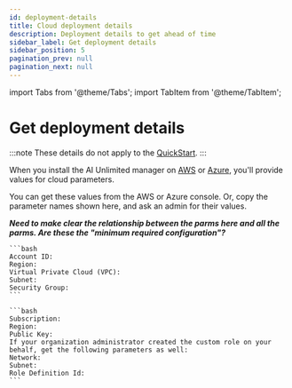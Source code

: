 ```yaml
---
id: deployment-details
title: Cloud deployment details
description: Deployment details to get ahead of time
sidebar_label: Get deployment details
sidebar_position: 5
pagination_prev: null
pagination_next: null
---
```


import Tabs from '@theme/Tabs';
import TabItem from '@theme/TabItem';


# Get deployment details

:::note
These details do not apply to the [QuickStart](/docs/advanced/quickstart).
:::

When you install the AI Unlimited manager on [AWS](/docs/install-ai-unlimited/prod-aws-console-deploy-ai-unlimited.md) or [Azure](/docs/install-ai-unlimited/prod-azure-portal-deploy-manager.md), you'll provide values for cloud parameters. 

You can get these values from the AWS or Azure console. Or, copy the parameter names shown here, and ask an admin for their values.

***Need to make clear the relationship between the parms here and all the parms. Are these the "minimum required configuration"?***

<Tabs>
<TabItem value="aws1" label="AWS">

	```bash
	Account ID: 
    Region: 
    Virtual Private Cloud (VPC): 
    Subnet: 
    Security Group:
	```

</TabItem>
<TabItem value="azure" label="Azure">

	```bash
    Subscription: 
    Region: 
    Public Key:
    If your organization administrator created the custom role on your behalf, get the following parameters as well:
    Network:
    Subnet: 
    Role Definition Id:
	```

</TabItem>
</Tabs>

